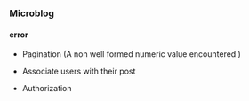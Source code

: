 ### Microblog

#### error
 - Pagination (A non well formed numeric value encountered
   )
     
- Associate users with their post
- Authorization
